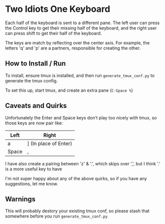 # Two Idiots One Keyboard

Each half of the keyboard is sent to a different pane. The left user can
press the Control key to get their missing half of the keyboard, and the 
right user can press shift to get their half of the keyboard.

The keys are match by reflecting over the center axis. For example, the
letters 'q' and 'p' are a partners, responsible for creating the other.

## How to Install / Run

To install, ensure tmux is installed, and then run
`generate_tmux_conf.py` to generate the tmux config.

To set this up, start tmux, and create an extra pane (`C-Space %`)


## Caveats and Quirks

Unfortunately the Enter and Space keys don't play too nicely with tmux,
so those keys are now pair like:

| Left  | Right                 |
|-------|-----------------------|
| a     | ] (In place of Enter) |
| Space | ,                     |


I have also create a pairing between 'z' & '.', which skips over ',', but
I think '.' is a more useful key to have


I'm not super happy about any of the above quirks, so if you have any
suggestions, let me know.

## Warnings

This will probably destory your existing tmux conf, so please stash that
somewhere before you run `generate_tmux_conf.py`

